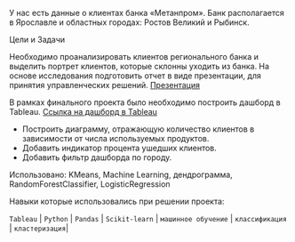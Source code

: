 У нас есть данные о клиентах банка «Метанпром». Банк располагается в Ярославле и областных городах: Ростов Великий и Рыбинск.

Цели и Задачи

Необходимо проанализировать клиентов регионального банка и выделить портрет клиентов, которые склонны уходить из банка.
На основе исследования подготовить отчет в виде презентации, для принятия управленческих решений. [Презентация](https://disk.yandex.ru/i/UrbFAH04yrZRBw "Ссылка на презентацию")

В рамках финального проекта было необходимо построить дашборд в Tableau. [Ссылка на дашборд в Tableau](https://public.tableau.com/app/profile/aleksey6907/viz/ProjektBanksSergeevAS/Dashboard1?publish=yes "Дашборд финальный роект Сергеев Алексей") 
- Построить диаграмму, отражающую количество клиентов в зависимости от числа используемых продуктов.
- Добавить индикатор процента ушедших клиентов.
- Добавить фильтр дашборда по городу.


Использовано:
KMeans, Machine Learning, дендрограмма, RandomForestClassifier, LogisticRegression

Навыки которые использовались при решении проекта:

`Tableau` | `Python` | `Pandas` | `Scikit-learn` | `машинное обучение` | `классификация` | `кластеризация`|

